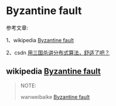 # Byzantine fault 

参考文章:

1、wikipedia [Byzantine fault](https://en.wikipedia.org/wiki/Byzantine_fault)

2、csdn [用三国杀讲分布式算法，舒适了吧？](https://blog.csdn.net/jackson0714/article/details/111026836?spm=1001.2014.3001.5501)

## wikipedia [Byzantine fault](https://en.wikipedia.org/wiki/Byzantine_fault)

> NOTE: 
>
> wanweibaike [Byzantine fault](https://en.wanweibaike.com/wiki-Byzantine%20Fault%20Tolerance) 

